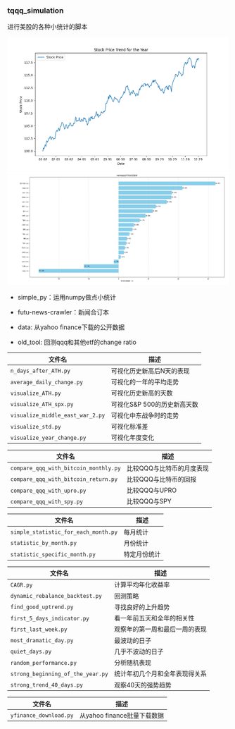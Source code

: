 ### tqqq_simulation ###

进行美股的各种小统计的脚本

<img src="screenshot/avg_trend.png" alt="screenshot-01" width="600"/>
<img src="screenshot/平均年回报率.png" alt="screenshot-02" width="600"/>


* simple_py：运用numpy做点小统计  
* futu-news-crawler：新闻合订本  

* data: 从yahoo finance下载的公开数据
* old_tool: 回测qqq和其他etf的change ratio  



                                                                                                                                     
| 文件名                                | 描述                                       |
|-------------------------------------|------------------------------------------|
| `n_days_after_ATH.py`               | 可视化历史新高后N天的表现                       |
| `average_daily_change.py`           | 可视化的一年的平均走势                          |
| `visualize_ATH.py`                  | 可视化历史新高的天数                           |
| `visualize_ATH_spx.py`              | 可视化S&P 500的历史新高天数                   |
| `visualize_middle_east_war_2.py`    | 可视化中东战争时的走势                             |
| `visualize_std.py`                  | 可视化标准差                                |
| `visualize_year_change.py`          | 可视化年度变化                              |


| 文件名                                    | 描述                                     |
|-----------------------------------------|----------------------------------------|
| `compare_qqq_with_bitcoin_monthly.py`   | 比较QQQ与比特币的月度表现                   |
| `compare_qqq_with_bitcoin_return.py`    | 比较QQQ与比特币的回报                       |
| `compare_qqq_with_upro.py`              | 比较QQQ与UPRO                            |
| `compare_qqq_with_spy.py`               | 比较QQQ与SPY                             |


| 文件名                                  | 描述                                    |
|---------------------------------------|---------------------------------------|
| `simple_statistic_for_each_month.py`  | 每月统计                                 |
| `statistic_by_month.py`               | 月份统计                                 |
| `statistic_specific_month.py`         | 特定月份统计                              |


| 文件名                                 | 描述                                     |
|--------------------------------------|----------------------------------------|
| `CAGR.py`                            | 计算平均年化收益率                          |
| `dynamic_rebalance_backtest.py`      | 回测策略                                  |
| `find_good_uptrend.py`               | 寻找良好的上升趋势                         |
| `first_5_days_indicator.py`          | 看一年前五天和全年的相关性                    |
| `first_last_week.py`                 | 观察年的第一周和最后一周的表现               |
| `most_dramatic_day.py`               | 最波动的日子                               |
| `quiet_days.py`                      | 几乎不波动的日子                           |
| `random_performance.py`              | 分析随机表现                              |
| `strong_beginning_of_the_year.py`    | 统计年初几个月和全年表现得关系               |
| `strong_trend_40_days.py`            | 观察40天的强势趋势                         |

| 文件名                          | 描述                                    |
|-------------------------------|---------------------------------------|
| `yfinance_download.py`        | 从yahoo finance批量下载数据             |
